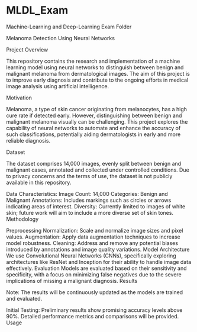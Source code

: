 # MLDL_Exam
Machine-Learning and Deep-Learning Exam Folder

Melanoma Detection Using Neural Networks

Project Overview

This repository contains the research and implementation of a machine learning model using neural networks to distinguish between benign and malignant melanoma from dermatological images. The aim of this project is to improve early diagnosis and contribute to the ongoing efforts in medical image analysis using artificial intelligence.

Motivation

Melanoma, a type of skin cancer originating from melanocytes, has a high cure rate if detected early. However, distinguishing between benign and malignant melanoma visually can be challenging. This project explores the capability of neural networks to automate and enhance the accuracy of such classifications, potentially aiding dermatologists in early and more reliable diagnosis.

Dataset

The dataset comprises 14,000 images, evenly split between benign and malignant cases, annotated and collected under controlled conditions. Due to privacy concerns and the terms of use, the dataset is not publicly available in this repository.

Data Characteristics: Image Count: 14,000 Categories: Benign and Malignant Annotations: Includes markings such as circles or arrows indicating areas of interest. Diversity: Currently limited to images of white skin; future work will aim to include a more diverse set of skin tones. Methodology

Preprocessing Normalization: Scale and normalize image sizes and pixel values. Augmentation: Apply data augmentation techniques to increase model robustness. Cleaning: Address and remove any potential biases introduced by annotations and image quality variations. Model Architecture We use Convolutional Neural Networks (CNNs), specifically exploring architectures like ResNet and Inception for their ability to handle image data effectively. Evaluation Models are evaluated based on their sensitivity and specificity, with a focus on minimizing false negatives due to the severe implications of missing a malignant diagnosis. Results

Note: The results will be continuously updated as the models are trained and evaluated.

Initial Testing: Preliminary results show promising accuracy levels above 90%. Detailed performance metrics and comparisons will be provided. Usage
